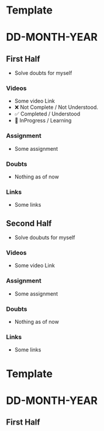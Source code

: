 # Template

# DD-MONTH-YEAR

## First Half

- Solve doubts for myself

### Videos

- Some video Link
- ❌ Not Complete / Not Understood.
- ✅ Completed / Understood
- 🔄 InProgress / Learning


### Assignment

- Some assignment

### Doubts

- Nothing as of now

### Links

- Some links

## Second Half

- Solve doubuts for myself

### Videos

- Some video Link

### Assignment

- Some assignment

### Doubts

- Nothing as of now

### Links

- Some links
# Template

# DD-MONTH-YEAR

## First Half
